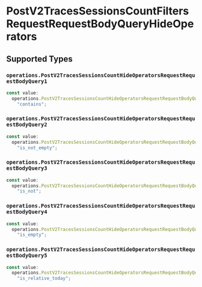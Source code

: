 # PostV2TracesSessionsCountFiltersRequestRequestBodyQueryHideOperators


## Supported Types

### `operations.PostV2TracesSessionsCountHideOperatorsRequestRequestBodyQuery1`

```typescript
const value:
  operations.PostV2TracesSessionsCountHideOperatorsRequestRequestBodyQuery1 =
    "contains";
```

### `operations.PostV2TracesSessionsCountHideOperatorsRequestRequestBodyQuery2`

```typescript
const value:
  operations.PostV2TracesSessionsCountHideOperatorsRequestRequestBodyQuery2 =
    "is_not_empty";
```

### `operations.PostV2TracesSessionsCountHideOperatorsRequestRequestBodyQuery3`

```typescript
const value:
  operations.PostV2TracesSessionsCountHideOperatorsRequestRequestBodyQuery3 =
    "is_not";
```

### `operations.PostV2TracesSessionsCountHideOperatorsRequestRequestBodyQuery4`

```typescript
const value:
  operations.PostV2TracesSessionsCountHideOperatorsRequestRequestBodyQuery4 =
    "is_empty";
```

### `operations.PostV2TracesSessionsCountHideOperatorsRequestRequestBodyQuery5`

```typescript
const value:
  operations.PostV2TracesSessionsCountHideOperatorsRequestRequestBodyQuery5 =
    "is_relative_today";
```

